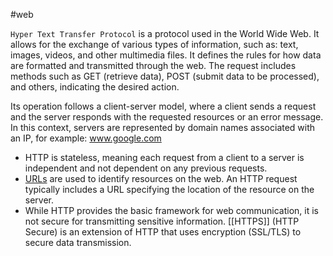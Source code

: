 #web 

`Hyper Text Transfer Protocol` is a protocol used in the World Wide Web. It allows for the exchange of various types of information, such as: text, images, videos, and other multimedia files. It defines the rules for how data are formatted and transmitted through the web. The request includes methods such as GET (retrieve data), POST (submit data to be processed), and others, indicating the desired action.

Its operation follows a client-server model, where a client sends a request and the server responds with the requested resources or an error message. In this context, servers are represented by domain names associated with an IP, for example: www.google.com

- HTTP is stateless, meaning each request from a client to a server is independent and not dependent on any previous requests.
- [URLs](URL.md) are used to identify resources on the web. An HTTP request typically includes a URL specifying the location of the resource on the server.
- While HTTP provides the basic framework for web communication, it is not secure for transmitting sensitive information. [[HTTPS]] (HTTP Secure) is an extension of HTTP that uses encryption (SSL/TLS) to secure data transmission.